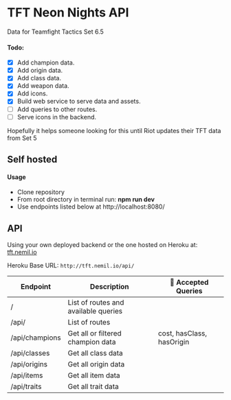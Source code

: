 # TFT Neon Nights API

Data for Teamfight Tactics Set 6.5

#### Todo:

- [x] Add champion data.
- [x] Add origin data.
- [x] Add class data.
- [x] Add weapon data.
- [x] Add icons.
- [x] Build web service to serve data and assets.
- [ ] Add queries to other routes.
- [ ] Serve icons in the backend.

Hopefully it helps someone looking for this until Riot updates their TFT data from Set 5

## Self hosted

#### Usage

- Clone repository
- From root directory in terminal run: **npm run dev**
- Use endpoints listed below at http://localhost:8080/

## API

Using your own deployed backend or the one hosted on Heroku at: [tft.nemil.io](http://tft.nemil.io/api/)

Heroku Base URL: `http://tft.nemil.io/api/`

| Endpoint       | Description                          | 📝 Accepted Queries       |
| -------------- | ------------------------------------ | ------------------------- |
| /              | List of routes and available queries |                           |
| /api/          | List of routes                       |                           |
| /api/champions | Get all or filtered champion data    | cost, hasClass, hasOrigin |
| /api/classes   | Get all class data                   |                           |
| /api/origins   | Get all origin data                  |                           |
| /api/items     | Get all item data                    |                           |
| /api/traits    | Get all trait data                   |                           |
